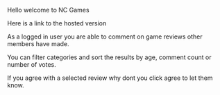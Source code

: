 Hello welcome to NC Games

Here is a link to the hosted version

As a logged in user you are able to comment on game reviews other members have made.

You can filter categories and sort the results by age, comment count or number of votes.

If you agree with a selected review why dont you click agree to let them know.
